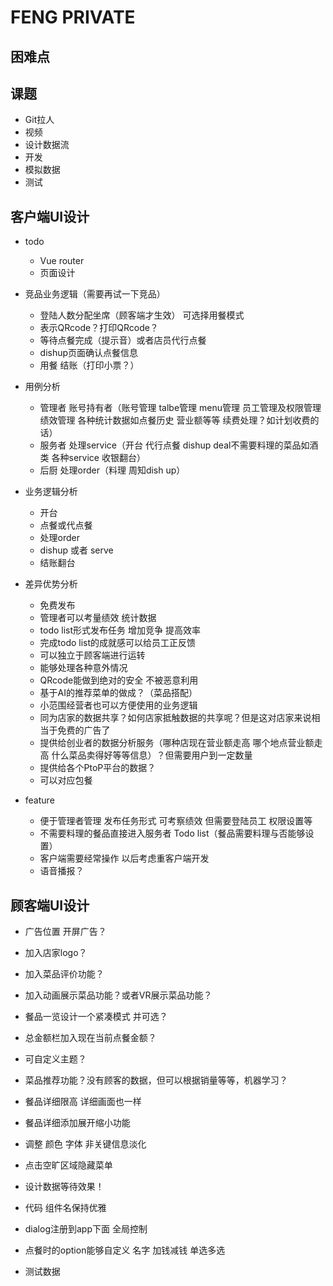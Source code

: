 # FENG PRIVATE

## 困难点

## 课题
- Git拉人
- 视频
- 设计数据流
- 开发
- 模拟数据
- 测试

## 客户端UI设计

- todo
    - Vue router
    - 页面设计

- 竞品业务逻辑（需要再试一下竞品）
    - 登陆人数分配坐席（顾客端才生效） 可选择用餐模式
    - 表示QRcode？打印QRcode？
    - 等待点餐完成（提示音）或者店员代行点餐
    - dishup页面确认点餐信息
    - 用餐 结账（打印小票？）

- 用例分析
    - 管理者 账号持有者（账号管理 talbe管理 menu管理 员工管理及权限管理 绩效管理 各种统计数据如点餐历史 营业额等等 续费处理？如计划收费的话）
    - 服务者 处理service（开台 代行点餐 dishup deal不需要料理的菜品如酒类 各种service 收银翻台）
    - 后厨 处理order（料理 周知dish up）

- 业务逻辑分析
    - 开台
    - 点餐或代点餐
    - 处理order
    - dishup 或者 serve
    - 结账翻台

- 差异优势分析
    - 免费发布
    - 管理者可以考量绩效 统计数据
    - todo list形式发布任务 增加竞争 提高效率
    - 完成todo list的成就感可以给员工正反馈
    - 可以独立于顾客端进行运转
    - 能够处理各种意外情况
    - QRcode能做到绝对的安全 不被恶意利用
    - 基于AI的推荐菜单的做成？（菜品搭配）
    - 小范围经营者也可以方便使用的业务逻辑
    - 同为店家的数据共享？如何店家抵触数据的共享呢？但是这对店家来说相当于免费的广告了
    - 提供给创业者的数据分析服务（哪种店现在营业额走高 哪个地点营业额走高 什么菜品卖得好等等信息）？但需要用户到一定数量
    - 提供给各个PtoP平台的数据？
    - 可以对应包餐

- feature
    - 便于管理者管理 发布任务形式 可考察绩效 但需要登陆员工 权限设置等
    - 不需要料理的餐品直接进入服务者 Todo list（餐品需要料理与否能够设置）
    - 客户端需要经常操作 以后考虑重客户端开发
    - 语音播报？

## 顾客端UI设计

- 广告位置 开屏广告？
- 加入店家logo？
- 加入菜品评价功能？
- 加入动画展示菜品功能？或者VR展示菜品功能？
- 餐品一览设计一个紧凑模式 并可选？
- 总金额栏加入现在当前点餐金额？
- 可自定义主题？
- 菜品推荐功能？没有顾客的数据，但可以根据销量等等，机器学习？

- 餐品详细限高 详细画面也一样
- 餐品详细添加展开缩小功能
- 调整 颜色 字体 非关键信息淡化
- 点击空旷区域隐藏菜单
- 设计数据等待效果！

- 代码 组件名保持优雅
- dialog注册到app下面 全局控制
- 点餐时的option能够自定义 名字 加钱减钱 单选多选

- 测试数据